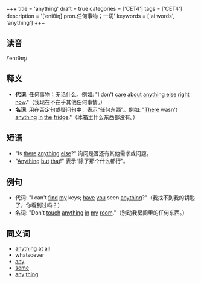+++
title = 'anything'
draft = true
categories = ['CET4']
tags = ['CET4']
description = '[ˈeniθiŋ] pron.任何事物；一切'
keywords = ['ai words', 'anything']
+++

## 读音
/ˈenɪθɪŋ/

## 释义
- **代词**: 任何事物；无论什么。例如: "I don't [care](/post/care/) [about](/post/about/) [anything](/post/anything/) [else](/post/else/) [right](/post/right/) [now](/post/now/)."（我现在不在乎其他任何事情。）
- **名词**: 用在否定句或疑问句中，表示“任何东西”。例如: "[There](/post/there/) wasn't [anything](/post/anything/) [in](/post/in/) [the](/post/the/) [fridge](/post/fridge/)."（冰箱里什么东西都没有。）

## 短语
- "Is [there](/post/there/) [anything](/post/anything/) [else](/post/else/)?" 询问是否还有其他需求或问题。
- "[Anything](/post/anything/) [but](/post/but/) [that](/post/that/)!" 表示“除了那个什么都行”。

## 例句
- 代词: "I can't [find](/post/find/) [my](/post/my/) keys; [have](/post/have/) [you](/post/you/) seen [anything](/post/anything/)?"（我找不到我的钥匙了，你看到过吗？）
- 名词: "Don't [touch](/post/touch/) [anything](/post/anything/) [in](/post/in/) [my](/post/my/) [room](/post/room/)."（别动我房间里的任何东西。）

## 同义词
- [anything](/post/anything/) [at](/post/at/) [all](/post/all/)
- whatsoever
- [any](/post/any/)
- [some](/post/some/)
- [any](/post/any/) [thing](/post/thing/)
